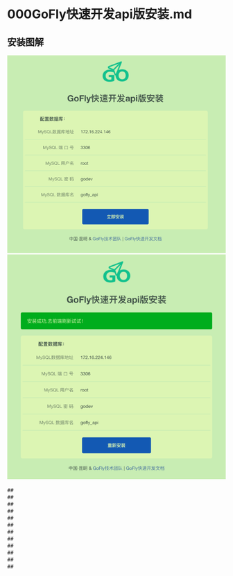 # 000GoFly快速开发api版安装.md

## 安装图解
![安装步骤一](img.png)
![安装步骤二](img_1.png)
```shell
## 
## 
## 
## 
## 
## 
## 
## 
## 
## 
## 
## 
```